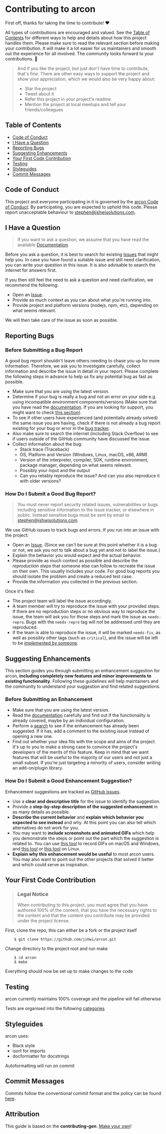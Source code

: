 <!-- omit in toc -->

# Contributing to arcon

First off, thanks for taking the time to contribute! ❤️

All types of contributions are encouraged and valued. See the [Table of Contents](#table-of-contents) for different ways to help and details about how this project handles them. Please make sure to read the relevant section before making your contribution. It will make it a lot easier for us maintainers and smooth out the experience for all involved. The community looks forward to your contributions. 🎉

> And if you like the project, but just don't have time to contribute, that's fine. There are other easy ways to support the project and show your appreciation, which we would also be very happy about:
>
> - Star the project
> - Tweet about it
> - Refer this project in your project's readme
> - Mention the project at local meetups and tell your friends/colleagues

<!-- omit in toc -->

## Table of Contents

- [Code of Conduct](#code-of-conduct)
- [I Have a Question](#i-have-a-question)
- [Reporting Bugs](#reporting-bugs)
- [Suggesting Enhancements](#suggesting-enhancements)
- [Your First Code Contribution](#your-first-code-contribution)
- [Testing](#testing)
- [Styleguides](#styleguides)
- [Commit Messages](#commit-messages)

## Code of Conduct

This project and everyone participating in it is governed by the
[arcon Code of Conduct](https://github.com/jshwi/arcon/blob/master/CODE_OF_CONDUCT.md).
By participating, you are expected to uphold this code. Please report unacceptable behaviour
to <stephen@jshwisolutions.com>.

## I Have a Question

> If you want to ask a question, we assume that you have read the available [Documentation](https://arcon.readthedocs.io/).

Before you ask a question, it is best to search for existing [Issues](https://github.com/jshwi/arcon/issues) that might help you. In case you have found a suitable issue and still need clarification, you can write your question in this issue. It is also advisable to search the internet for answers first.

If you then still feel the need to ask a question and need clarification, we recommend the following:

- Open an [Issue](https://github.com/jshwi/arcon/issues/new).
- Provide as much context as you can about what you're running into.
- Provide project and platform versions (nodejs, npm, etc), depending on what seems relevant.

We will then take care of the issue as soon as possible.

<!--
You might want to create a separate issue tag for questions and include it in this description. People should then tag their issues accordingly.

Depending on how large the project is, you may want to outsource the questioning, e.g. to Stack Overflow or Gitter. You may add additional contact and information possibilities:
- IRC
- Slack
- Gitter
- Stack Overflow tag
- Blog
- FAQ
- Roadmap
- E-Mail List
- Forum
-->

## Reporting Bugs

<!-- omit in toc -->

### Before Submitting a Bug Report

A good bug report shouldn't leave others needing to chase you up for more information. Therefore, we ask you to investigate carefully, collect information and describe the issue in detail in your report. Please complete the following steps in advance to help us fix any potential bug as fast as possible.

- Make sure that you are using the latest version.
- Determine if your bug is really a bug and not an error on your side e.g. using incompatible environment components/versions (Make sure that you have read the [documentation](https://arcon.readthedocs.io/). If you are looking for support, you might want to check [this section](#i-have-a-question)).
- To see if other users have experienced (and potentially already solved) the same issue you are having, check if there is not already a bug report existing for your bug or error in the [bug tracker](https://github.com/jshwi/arcon/issues?q=label%3Abug).
- Also make sure to search the internet (including Stack Overflow) to see if users outside of the GitHub community have discussed the issue.
- Collect information about the bug:
  - Stack trace (Traceback)
  - OS, Platform and Version (Windows, Linux, macOS, x86, ARM)
  - Version of the interpreter, compiler, SDK, runtime environment, package manager, depending on what seems relevant.
  - Possibly your input and the output
  - Can you reliably reproduce the issue? And can you also reproduce it with older versions?

<!-- omit in toc -->

### How Do I Submit a Good Bug Report?

> You must never report security related issues, vulnerabilities or bugs including sensitive information to the issue tracker, or elsewhere in public. Instead sensitive bugs must be sent by email to <stephen@jshwisolutions.com>.

<!-- You may add a PGP key to allow the messages to be sent encrypted as well. -->

We use GitHub issues to track bugs and errors. If you run into an issue with the project:

- Open an [Issue](https://github.com/jshwi/arcon/issues/new). (Since we can't be sure at this point whether it is a bug or not, we ask you not to talk about a bug yet and not to label the issue.)
- Explain the behavior you would expect and the actual behavior.
- Please provide as much context as possible and describe the _reproduction steps_ that someone else can follow to recreate the issue on their own. This usually includes your code. For good bug reports you should isolate the problem and create a reduced test case.
- Provide the information you collected in the previous section.

Once it's filed:

- The project team will label the issue accordingly.
- A team member will try to reproduce the issue with your provided steps. If there are no reproduction steps or no obvious way to reproduce the issue, the team will ask you for those steps and mark the issue as `needs-repro`. Bugs with the `needs-repro` tag will not be addressed until they are reproduced.
- If the team is able to reproduce the issue, it will be marked `needs-fix`, as well as possibly other tags (such as `critical`), and the issue will be left to be [implemented by someone](#your-first-code-contribution).

<!-- You might want to create an issue template for bugs and errors that can be used as a guide and that defines the structure of the information to be included. If you do so, reference it here in the description. -->

## Suggesting Enhancements

This section guides you through submitting an enhancement suggestion for arcon, **including completely new features and minor improvements to existing functionality**. Following these guidelines will help maintainers and the community to understand your suggestion and find related suggestions.

<!-- omit in toc -->

### Before Submitting an Enhancement

- Make sure that you are using the latest version.
- Read the [documentation](https://arcon.readthedocs.io/) carefully and find out if the functionality is already covered, maybe by an individual configuration.
- Perform a [search](https://github.com/jshwi/arcon/issues) to see if the enhancement has already been suggested. If it has, add a comment to the existing issue instead of opening a new one.
- Find out whether your idea fits with the scope and aims of the project. It's up to you to make a strong case to convince the project's developers of the merits of this feature. Keep in mind that we want features that will be useful to the majority of our users and not just a small subset. If you're just targeting a minority of users, consider writing an add-on/plugin library.

<!-- omit in toc -->

### How Do I Submit a Good Enhancement Suggestion?

Enhancement suggestions are tracked as [GitHub issues](https://github.com/jshwi/arcon/issues).

- Use a **clear and descriptive title** for the issue to identify the suggestion.
- Provide a **step-by-step description of the suggested enhancement** in as many details as possible.
- **Describe the current behavior** and **explain which behavior you expected to see instead** and why. At this point you can also tell which alternatives do not work for you.
- You may want to **include screenshots and animated GIFs** which help you demonstrate the steps or point out the part which the suggestion is related to. You can use [this tool](https://www.cockos.com/licecap/) to record GIFs on macOS and Windows, and [this tool](https://github.com/colinkeenan/silentcast) or [this tool](https://github.com/GNOME/byzanz) on Linux. <!-- this should only be included if the project has a GUI -->
- **Explain why this enhancement would be useful** to most arcon users. You may also want to point out the other projects that solved it better and which could serve as inspiration.

<!-- You might want to create an issue template for enhancement suggestions that can be used as a guide and that defines the structure of the information to be included. If you do so, reference it here in the description. -->

## Your First Code Contribution

> ### Legal Notice <!-- omit in toc -->
>
> When contributing to this project, you must agree that you have authored 100% of the content, that you have the necessary rights to the content and that the content you contribute may be provided under the project license.

First, clone the repo, this can either be a fork or the project itself

```shell
    $ git clone https://github.com/jshwi/arcon.git
```

Change directory to the project root and run make

```shell
    $ cd arcon
    $ make
```

Everything should now be set up to make changes to the code

## Testing

arcon currently maintains 100% coverage and the pipeline will fail otherwise

Tests are organised into the following
[categories](https://github.com/jshwi/arcon/blob/master/tests/TESTS.md)

## Styleguides

arcon uses:

- Black style
- isort for imports
- docformatter for docstrings

Autoformatting will run on commit

## Commit Messages

Commits follow the conventional commit format and the policy can be found
[here](https://github.com/jshwi/arcon/blob/master/.github/COMMIT_POLICY.md).

## Attribution

This guide is based on the **contributing-gen**. [Make your own](https://github.com/bttger/contributing-gen)!
